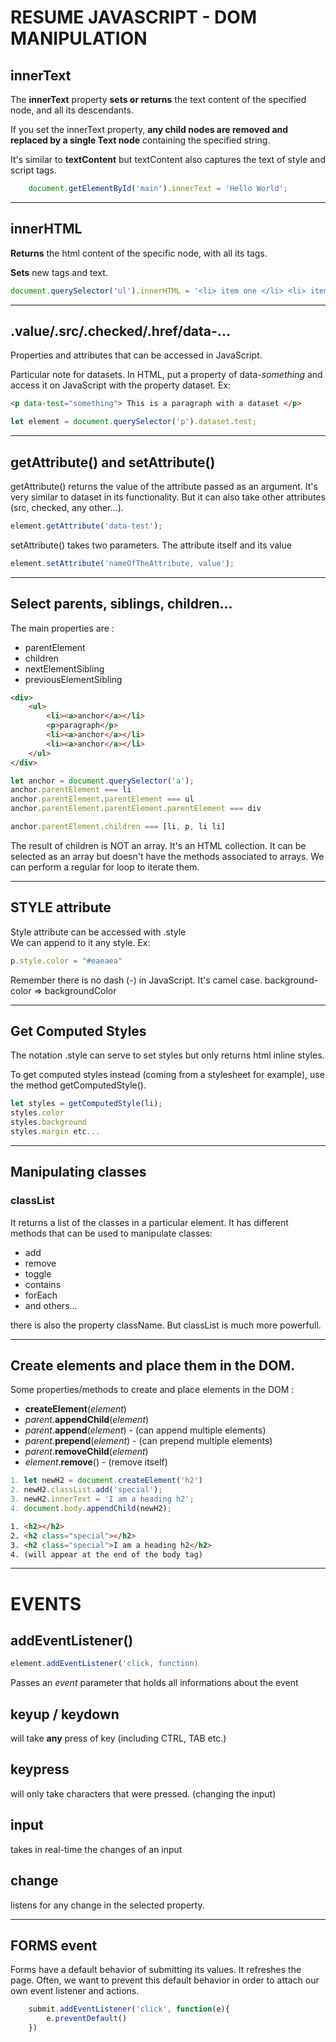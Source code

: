 # RESUME JAVASCRIPT - DOM MANIPULATION


## **innerText**
The **innerText** property **sets or returns** the text content of the specified node, and all its descendants.  

If you set the innerText property, **any child nodes are removed and replaced by a single Text node** containing the specified string.

It's similar to **textContent** but textContent also captures the text of style and script tags.

```js
    document.getElementById('main').innerText = 'Hello World';
```


---
## **innerHTML**

**Returns** the html content of the specific node, with all its tags.  

**Sets** new tags and text.

```js
document.querySelector('ul').innerHTML = '<li> item one </li> <li> item two </li> <li> item three </li> ';
```

---
## **.value/.src/.checked/.href/data-...**
Properties and attributes that can be accessed in JavaScript.

Particular note for datasets. In HTML, put a property of data-*something* and access it on JavaScript with the property dataset. Ex:

```html
<p data-test="something"> This is a paragraph with a dataset </p>
```
```js
let element = document.querySelector('p').dataset.test;
```
---
## getAttribute() and setAttribute()
getAttribute() returns the value of the attribute passed as an argument. It's very similar to dataset in its functionality. But it can also take other attributes (src, checked, any other...).
```js
element.getAttribute('data-test');
```
setAttribute() takes two parameters. The attribute itself and its value
```js
element.setAttribute('nameOfTheAttribute, value');
```
---
## Select parents, siblings, children...

The main properties are :
- parentElement
- children
- nextElementSibling
- previousElementSibling

```html
<div>
    <ul>
        <li><a>anchor</a></li>
        <p>paragraph</p>
        <li><a>anchor</a></li>
        <li><a>anchor</a></li>
    </ul>
</div>
```
```js
let anchor = document.querySelector('a');
anchor.parentElement === li
anchor.parentElement.parentElement === ul
anchor.parentElement.parentElement.parentElement === div

anchor.parentElement.children === [li, p, li li]
```
The result of children is NOT an array. It's an HTML collection. It can be selected as an array but doesn't have the methods associated to arrays. We can perform a regular for loop to iterate them.

---

## STYLE attribute

Style attribute can be accessed with .style  
We can append to it any style. Ex:
```js
p.style.color = "#eaeaea"
```
Remember there is no dash (-) in JavaScript. It's camel case. background-color => backgroundColor

---

## Get Computed Styles
The notation .style can serve to set styles but only returns html inline styles.

To get computed styles instead (coming from a stylesheet for example), use the method getComputedStyle().

```js
let styles = getComputedStyle(li);
styles.color
styles.background
styles.margin etc...
```
---
## Manipulating classes

### **classList**

It returns a list of the classes in a particular element. It has different methods that can be used to manipulate classes:

- add
- remove
- toggle
- contains
- forEach
- and others...

there is also the property className. But classList is much more powerfull.

---

## Create elements and place them in the DOM.

Some properties/methods to create and place elements in the DOM :

- **createElement**(*element*)
- *parent*.**appendChild**(*element*)
- *parent*.**append**(*element*) - (can append multiple elements)
- *parent*.**prepend**(*element*) - (can prepend multiple elements)
- *parent*.**removeChild**(*element*)
- *element*.**remove**() - (remove itself)

```js
1. let newH2 = document.createElement('h2')
2. newH2.classList.add('special');
3. newH2.innerText = 'I am a heading h2';
4. document.body.appendChild(newH2);
```

```html
1. <h2></h2>
2. <h2 class="special"></h2>
3. <h2 class="special">I am a heading h2</h2>
4. (will appear at the end of the body tag)
```
---

# EVENTS


## **addEventListener()**

```js
element.addEventListener('click, function)
```

Passes an *event* parameter that holds all informations about the event

## keyup / keydown

will take **any** press of key (including CTRL, TAB etc.)

## keypress
will only take characters that were pressed. (changing the input)

## input
takes in real-time the changes of an input

## change
listens for any change in the selected property.

---

## FORMS event

Forms have a default behavior of submitting its values. It refreshes the page. Often, we want to prevent this default behavior in order to attach our own event listener and actions.

```js
    submit.addEventListener('click', function(e){
        e.preventDefault()
    })
```